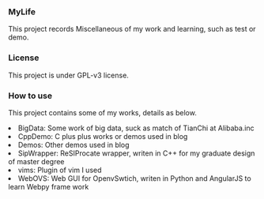 ### MyLife
This project records Miscellaneous of my work and learning, such as test or demo.

### License
This project is under GPL-v3 license.

### How to use
This project contains some of my works, details as below.
<ur>
    <li>BigData: Some work of big data, suck as match of TianChi at Alibaba.inc</li>
    <li>CppDemo: C plus plus works or demos used in blog</li>
    <li>Demos: Other demos used in blog</li>
    <li>SipWrapper: ReSIProcate wrapper, writen in C++ for my graduate design of master degree</li>
    <li>vims: Plugin of vim I used</li>
    <li>WebOVS: Web GUI for OpenvSwtich, writen in Python and AngularJS to learn Webpy frame work</li>
</ur>